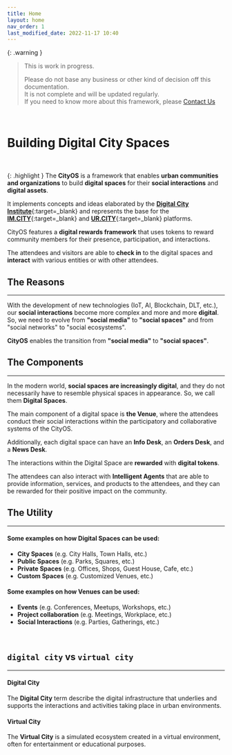 ```yaml
---
title: Home
layout: home
nav_order: 1
last_modified_date: 2022-11-17 10:40
---
```


{: .warning }
>This is work in progress.
>
>Please do not base any business or other kind of decision off this documentation.   
>It is not complete and will be updated regularly.  
>If you need to know more about this framework, please [Contact Us]

&nbsp;

# Building Digital City Spaces

&nbsp;


{: .highlight }
The **CityOS** is a framework that enables **urban communities and organizations** to build **digital spaces** for their **social interactions** and **digital assets**.

It implements concepts and ideas elaborated by the [**Digital City Institute**](https://digital.city.institute){:target=_blank} and represents the base for the [**IM.CITY**](https://IM.CITY){:target=_blank} and [**UR.CITY**](https://UR.CITY){:target=_blank} platforms.

CityOS features a **digital rewards framework** that uses tokens to reward community members for their presence, participation, and interactions.

The attendees and visitors are able to **check in** to the digital spaces and **interact** with various entities or with other attendees.

## The Reasons

----------------

With the development of new technologies (IoT, AI, Blockchain, DLT, etc.), our **social interactions** become more complex and more and more **digital**. 
So, we need to evolve from **"social media"** to **"social spaces"** and from "social networks" to "social ecosystems".

**CityOS** enables the transition from **"social media"** to **"social spaces"**.

## The Components

----------------

In the modern world, **social spaces are increasingly digital**, and they do not necessarily have to resemble physical spaces in appearance. So, we call them **Digital Spaces**.

The main component of a digital space is **the Venue**, where the attendees conduct their social interactions within the participatory and collaborative systems of the CityOS.    

Additionally, each digital space can have an **Info Desk**, an **Orders Desk**, and a **News Desk**.

The interactions within the Digital Space are **rewarded** with **digital tokens**.

The attendees can also interact with **Intelligent Agents** that are able to provide information, services, and products to the attendees, and they can be rewarded for their positive impact on the community.


## The Utility

----------------

#### Some examples on how **Digital Spaces** can be used:

- **City Spaces** (e.g. City Halls, Town Halls, etc.)
- **Public Spaces** (e.g. Parks, Squares, etc.)
- **Private Spaces** (e.g. Offices, Shops, Guest House, Cafe, etc.)
- **Custom Spaces** (e.g. Customized Venues, etc.)



#### Some examples on how **Venues** can be used:

- **Events** (e.g. Conferences, Meetups, Workshops, etc.)
- **Project collaboration** (e.g. Meetings, Workplace, etc.)
- **Social Interactions** (e.g. Parties, Gatherings, etc.)

&nbsp;

## `digital city` vs `virtual city`

------------------

#### Digital City

The **Digital City** term describe the digital infrastructure that underlies and supports the interactions and activities taking place in urban environments.

#### Virtual City

The **Virtual City** is a simulated ecosystem created in a virtual environment, often for entertainment or educational purposes.

[Contact Us]: /pages/contact.html "Contact Us"
